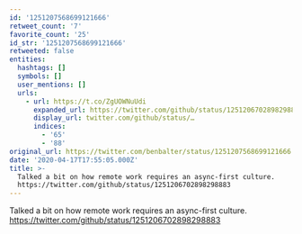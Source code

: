 ```yaml
---
id: '1251207568699121666'
retweet_count: '7'
favorite_count: '25'
id_str: '1251207568699121666'
retweeted: false
entities:
  hashtags: []
  symbols: []
  user_mentions: []
  urls:
    - url: https://t.co/ZgUOWNuUdi
      expanded_url: https://twitter.com/github/status/1251206702898298883
      display_url: twitter.com/github/status/…
      indices:
        - '65'
        - '88'
original_url: https://twitter.com/benbalter/status/1251207568699121666
date: '2020-04-17T17:55:05.000Z'
title: >-
  Talked a bit on how remote work requires an async-first culture.
  https://twitter.com/github/status/1251206702898298883
---
```


Talked a bit on how remote work requires an async-first culture. https://twitter.com/github/status/1251206702898298883